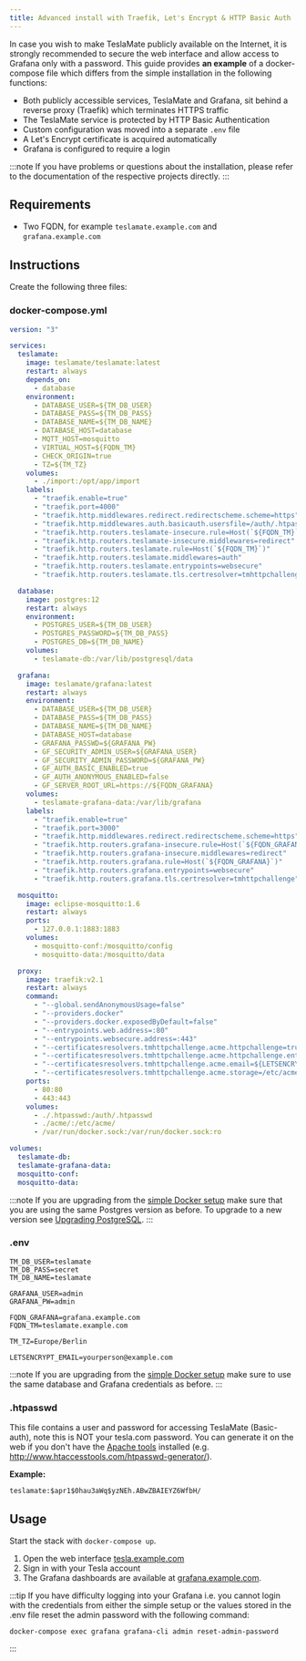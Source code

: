 ```yaml
---
title: Advanced install with Traefik, Let's Encrypt & HTTP Basic Auth
---
```


In case you wish to make TeslaMate publicly available on the Internet, it is strongly recommended to secure the web interface and allow access to Grafana only with a password. This guide provides **an example** of a docker-compose file which differs from the simple installation in the following functions:

- Both publicly accessible services, TeslaMate and Grafana, sit behind a reverse proxy (Traefik) which terminates HTTPS traffic
- The TeslaMate service is protected by HTTP Basic Authentication
- Custom configuration was moved into a separate `.env` file
- A Let's Encrypt certificate is acquired automatically
- Grafana is configured to require a login

:::note
If you have problems or questions about the installation, please refer to the documentation of the respective projects directly.
:::

## Requirements

- Two FQDN, for example `teslamate.example.com` and `grafana.example.com`

## Instructions

Create the following three files:

### docker-compose.yml

```yml title="docker-compose.yml"
version: "3"

services:
  teslamate:
    image: teslamate/teslamate:latest
    restart: always
    depends_on:
      - database
    environment:
      - DATABASE_USER=${TM_DB_USER}
      - DATABASE_PASS=${TM_DB_PASS}
      - DATABASE_NAME=${TM_DB_NAME}
      - DATABASE_HOST=database
      - MQTT_HOST=mosquitto
      - VIRTUAL_HOST=${FQDN_TM}
      - CHECK_ORIGIN=true
      - TZ=${TM_TZ}
    volumes:
      - ./import:/opt/app/import
    labels:
      - "traefik.enable=true"
      - "traefik.port=4000"
      - "traefik.http.middlewares.redirect.redirectscheme.scheme=https"
      - "traefik.http.middlewares.auth.basicauth.usersfile=/auth/.htpasswd"
      - "traefik.http.routers.teslamate-insecure.rule=Host(`${FQDN_TM}`)"
      - "traefik.http.routers.teslamate-insecure.middlewares=redirect"
      - "traefik.http.routers.teslamate.rule=Host(`${FQDN_TM}`)"
      - "traefik.http.routers.teslamate.middlewares=auth"
      - "traefik.http.routers.teslamate.entrypoints=websecure"
      - "traefik.http.routers.teslamate.tls.certresolver=tmhttpchallenge"

  database:
    image: postgres:12
    restart: always
    environment:
      - POSTGRES_USER=${TM_DB_USER}
      - POSTGRES_PASSWORD=${TM_DB_PASS}
      - POSTGRES_DB=${TM_DB_NAME}
    volumes:
      - teslamate-db:/var/lib/postgresql/data

  grafana:
    image: teslamate/grafana:latest
    restart: always
    environment:
      - DATABASE_USER=${TM_DB_USER}
      - DATABASE_PASS=${TM_DB_PASS}
      - DATABASE_NAME=${TM_DB_NAME}
      - DATABASE_HOST=database
      - GRAFANA_PASSWD=${GRAFANA_PW}
      - GF_SECURITY_ADMIN_USER=${GRAFANA_USER}
      - GF_SECURITY_ADMIN_PASSWORD=${GRAFANA_PW}
      - GF_AUTH_BASIC_ENABLED=true
      - GF_AUTH_ANONYMOUS_ENABLED=false
      - GF_SERVER_ROOT_URL=https://${FQDN_GRAFANA}
    volumes:
      - teslamate-grafana-data:/var/lib/grafana
    labels:
      - "traefik.enable=true"
      - "traefik.port=3000"
      - "traefik.http.middlewares.redirect.redirectscheme.scheme=https"
      - "traefik.http.routers.grafana-insecure.rule=Host(`${FQDN_GRAFANA}`)"
      - "traefik.http.routers.grafana-insecure.middlewares=redirect"
      - "traefik.http.routers.grafana.rule=Host(`${FQDN_GRAFANA}`)"
      - "traefik.http.routers.grafana.entrypoints=websecure"
      - "traefik.http.routers.grafana.tls.certresolver=tmhttpchallenge"

  mosquitto:
    image: eclipse-mosquitto:1.6
    restart: always
    ports:
      - 127.0.0.1:1883:1883
    volumes:
      - mosquitto-conf:/mosquitto/config
      - mosquitto-data:/mosquitto/data

  proxy:
    image: traefik:v2.1
    restart: always
    command:
      - "--global.sendAnonymousUsage=false"
      - "--providers.docker"
      - "--providers.docker.exposedByDefault=false"
      - "--entrypoints.web.address=:80"
      - "--entrypoints.websecure.address=:443"
      - "--certificatesresolvers.tmhttpchallenge.acme.httpchallenge=true"
      - "--certificatesresolvers.tmhttpchallenge.acme.httpchallenge.entrypoint=web"
      - "--certificatesresolvers.tmhttpchallenge.acme.email=${LETSENCRYPT_EMAIL}"
      - "--certificatesresolvers.tmhttpchallenge.acme.storage=/etc/acme/acme.json"
    ports:
      - 80:80
      - 443:443
    volumes:
      - ./.htpasswd:/auth/.htpasswd
      - ./acme/:/etc/acme/
      - /var/run/docker.sock:/var/run/docker.sock:ro

volumes:
  teslamate-db:
  teslamate-grafana-data:
  mosquitto-conf:
  mosquitto-data:
```

:::note
If you are upgrading from the [simple Docker setup](docker) make sure that you are using the same Postgres version as before. To upgrade to a new version see [Upgrading PostgreSQL](../maintenance/upgrading_postgres).
:::

### .env

```plaintext title=".env"
TM_DB_USER=teslamate
TM_DB_PASS=secret
TM_DB_NAME=teslamate

GRAFANA_USER=admin
GRAFANA_PW=admin

FQDN_GRAFANA=grafana.example.com
FQDN_TM=teslamate.example.com

TM_TZ=Europe/Berlin

LETSENCRYPT_EMAIL=yourperson@example.com
```

:::note
If you are upgrading from the [simple Docker setup](docker) make sure to use the same database and Grafana credentials as before.
:::

### .htpasswd

This file contains a user and password for accessing TeslaMate (Basic-auth), note this is NOT your tesla.com password. You can generate it on the web if you don't have the [Apache tools](https://www.cyberciti.biz/faq/create-update-user-authentication-files/) installed (e.g. http://www.htaccesstools.com/htpasswd-generator/).

**Example:**

```apacheconf title=".htpasswd"
teslamate:$apr1$0hau3aWq$yzNEh.ABwZBAIEYZ6WfbH/
```

## Usage

Start the stack with `docker-compose up`.

1. Open the web interface [tesla.example.com](https://tesla.example.com)
2. Sign in with your Tesla account
3. The Grafana dashboards are available at [grafana.example.com](https://grafana.example.com).

:::tip
If you have difficulty logging into your Grafana i.e. you cannot login with the credentials from either the simple setup or the values stored in the .env file reset the admin password with the following command:

```
docker-compose exec grafana grafana-cli admin reset-admin-password
```

:::

